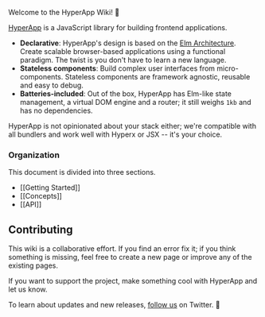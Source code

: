 Welcome to the HyperApp Wiki! 👋

[HyperApp](https://github.com/hyperapp/hyperapp) is a JavaScript library for building frontend applications.

[Elm Architecture]: https://guide.elm-lang.org/architecture/
[Hyperx]: https://github.com/substack/hyperx
[JSX]: https://facebook.github.io/react/docs/introducing-jsx.html

* **Declarative**: HyperApp's design is based on the [Elm Architecture]. Create scalable browser-based applications using a functional paradigm. The twist is you don't have to learn a new language.
* **Stateless components**: Build complex user interfaces from micro-components. Stateless components are framework agnostic, reusable and easy to debug.
* **Batteries-included**: Out of the box, HyperApp has Elm-like state management, a virtual DOM engine and a router; it still weighs `1kb` and has no dependencies.

HyperApp is not opinionated about your stack either; we're compatible with all bundlers and work well with Hyperx or JSX -- it's your choice.

### Organization

This document is divided into three sections.

* [[Getting Started]]
* [[Concepts]]
* [[API]]

## Contributing

This wiki is a collaborative effort. If you find an error fix it; if you think something is missing, feel free to create a new page or improve any of the existing pages.

If you want to support the project, make something cool with HyperApp and let us know.

To learn about updates and new releases, [follow us](https://twitter.com/hyperappjs) on Twitter. 👋 
